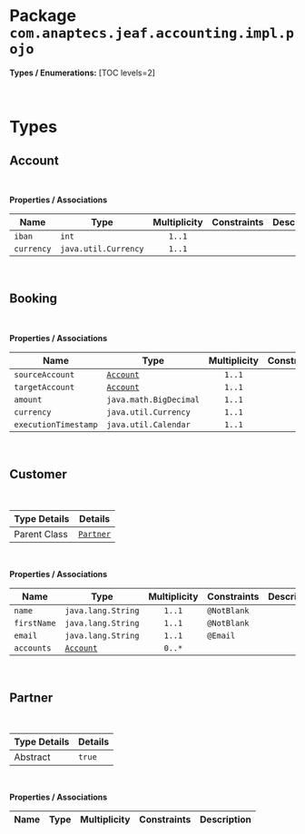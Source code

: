 # Package `com.anaptecs.jeaf.accounting.impl.pojo`

**Types / Enumerations:**
[TOC levels=2]

<br>

# Types
## Account



<br>

**Properties / Associations**

| Name | Type | Multiplicity | Constraints | Description |
|------|------|:------------:|-------------|-------------|
| `iban` | `int` | `1..1` |  |  |
| `currency` | `java.util.Currency` | `1..1` |  |  |

<br>

## Booking



<br>

**Properties / Associations**

| Name | Type | Multiplicity | Constraints | Description |
|------|------|:------------:|-------------|-------------|
| `sourceAccount` | [`Account`](#account) | `1..1` |  |  |
| `targetAccount` | [`Account`](#account) | `1..1` |  |  |
| `amount` | `java.math.BigDecimal` | `1..1` |  |  |
| `currency` | `java.util.Currency` | `1..1` |  |  |
| `executionTimestamp` | `java.util.Calendar` | `1..1` |  |  |

<br>

## Customer


<br>

| Type Details | Details         | 
|--------------|-----------------|
| Parent Class  | [`Partner`](#partner) |


<br>

**Properties / Associations**

| Name | Type | Multiplicity | Constraints | Description |
|------|------|:------------:|-------------|-------------|
| `name` | `java.lang.String` | `1..1` | `@NotBlank`<br> |  |
| `firstName` | `java.lang.String` | `1..1` | `@NotBlank`<br> |  |
| `email` | `java.lang.String` | `1..1` | `@Email`<br> |  |
| `accounts` | [`Account`](#account) | `0..*` |  |  |

<br>

## Partner


<br>

| Type Details | Details         | 
|--------------|-----------------|
| Abstract | `true` |


<br>

**Properties / Associations**

| Name | Type | Multiplicity | Constraints | Description |
|------|------|:------------:|-------------|-------------|

<br>




